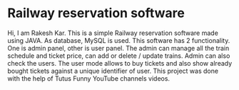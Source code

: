 # Railway reservation software

Hi, I am Rakesh Kar. This is a simple Railway reservation software made using JAVA. As database, MySQL is used.
This software has 2 functionality. One is admin panel, other is user panel. The admin can manage all the train schedule and ticket price, can add or delete / update trains. Admin can also check the users. The user mode allows to buy tickets and also show already bought tickets against a unique identifier of user.
This project was done with the help of Tutus Funny YouTube channels videos.

